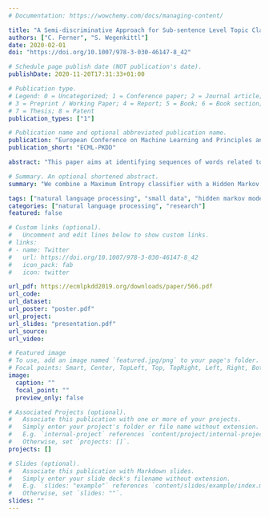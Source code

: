 ```yaml
---
# Documentation: https://wowchemy.com/docs/managing-content/

title: "A Semi-discriminative Approach for Sub-sentence Level Topic Classification on a Small Dataset"
authors: ["C. Ferner", "S. Wegenkittl"]
date: 2020-02-01
doi: "https://doi.org/10.1007/978-3-030-46147-8_42"

# Schedule page publish date (NOT publication's date).
publishDate: 2020-11-20T17:31:33+01:00

# Publication type.
# Legend: 0 = Uncategorized; 1 = Conference paper; 2 = Journal article;
# 3 = Preprint / Working Paper; 4 = Report; 5 = Book; 6 = Book section;
# 7 = Thesis; 8 = Patent
publication_types: ["1"]

# Publication name and optional abbreviated publication name.
publication: "European Conference on Machine Learning and Principles and Practice of Knowledge Discovery in Databases"
publication_short: "ECML-PKDD"

abstract: "This paper aims at identifying sequences of words related to specific product components in online product reviews. A reliable baseline performance for this topic classification problem is given by a Max Entropy classifier which assumes independence over subsequent topics. However, the reviews exhibit an inherent structure on the document level allowing to frame the task as sequence classification problem. Since more flexible models from the class of Conditional Random Fields were not competitive because of the limited amount of training data available, we propose using a Hidden Markov Model instead and decouple the training of transition and emission probabilities. The discriminating power of the Max Entropy approach is used for the latter. Besides outperforming both standalone methods as well as more generic models such as linear-chain Conditional Random Fields, the combined classifier is able to assign topics on subsentence level although labeling in the training data is only available on sentence level."

# Summary. An optional shortened abstract.
summary: "We combine a Maximum Entropy classifier with a Hidden Markov Model for exploiting the inherent document structure for topic classification."

tags: ["natural language processing", "small data", "hidden markov model", "topic classification"]
categories: ["natural language processing", "research"]
featured: false

# Custom links (optional).
#   Uncomment and edit lines below to show custom links.
# links:
# - name: Twitter
#   url: https://doi.org/10.1007/978-3-030-46147-8_42
#   icon_pack: fab
#   icon: twitter

url_pdf: https://ecmlpkdd2019.org/downloads/paper/566.pdf
url_code:
url_dataset:
url_poster: "poster.pdf"
url_project:
url_slides: "presentation.pdf"
url_source:
url_video:

# Featured image
# To use, add an image named `featured.jpg/png` to your page's folder. 
# Focal points: Smart, Center, TopLeft, Top, TopRight, Left, Right, BottomLeft, Bottom, BottomRight.
image:
  caption: ""
  focal_point: ""
  preview_only: false

# Associated Projects (optional).
#   Associate this publication with one or more of your projects.
#   Simply enter your project's folder or file name without extension.
#   E.g. `internal-project` references `content/project/internal-project/index.md`.
#   Otherwise, set `projects: []`.
projects: []

# Slides (optional).
#   Associate this publication with Markdown slides.
#   Simply enter your slide deck's filename without extension.
#   E.g. `slides: "example"` references `content/slides/example/index.md`.
#   Otherwise, set `slides: ""`.
slides: ""
---
```

